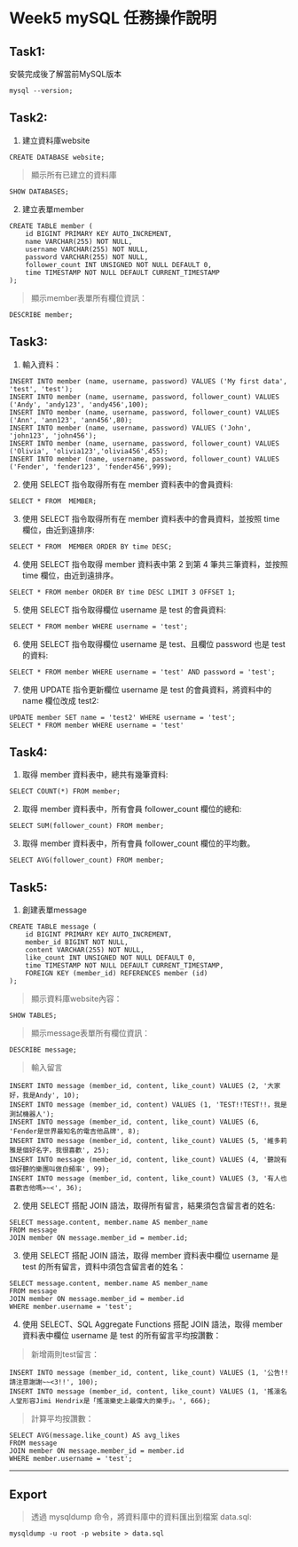 # Week5 mySQL 任務操作說明
## Task1:

安裝完成後了解當前MySQL版本
```
mysql --version; 
```

## Task2:

1. 建立資料庫website
```
CREATE DATABASE website;
```

> 顯示所有已建立的資料庫
```
SHOW DATABASES;
```

2. 建立表單member
```
CREATE TABLE member (
    id BIGINT PRIMARY KEY AUTO_INCREMENT,
    name VARCHAR(255) NOT NULL,
    username VARCHAR(255) NOT NULL,
    password VARCHAR(255) NOT NULL,
    follower_count INT UNSIGNED NOT NULL DEFAULT 0,
    time TIMESTAMP NOT NULL DEFAULT CURRENT_TIMESTAMP
);
```

> 顯示member表單所有欄位資訊：
```
DESCRIBE member;
```

## Task3:


1. 輸入資料：
```
INSERT INTO member (name, username, password) VALUES ('My first data', 'test', 'test');
INSERT INTO member (name, username, password, follower_count) VALUES ('Andy', 'andy123', 'andy456',100);
INSERT INTO member (name, username, password, follower_count) VALUES ('Ann', 'ann123', 'ann456',80);
INSERT INTO member (name, username, password) VALUES ('John', 'john123', 'john456');
INSERT INTO member (name, username, password, follower_count) VALUES ('Olivia', 'olivia123','olivia456',455);
INSERT INTO member (name, username, password, follower_count) VALUES ('Fender', 'fender123', 'fender456',999);
```
2. 使用 SELECT 指令取得所有在 member 資料表中的會員資料:
```
SELECT * FROM  MEMBER;
```
3. 使用 SELECT 指令取得所有在 member 資料表中的會員資料，並按照 time 欄位，由近到遠排序:
```
SELECT * FROM  MEMBER ORDER BY time DESC;
```
4. 使用 SELECT 指令取得 member 資料表中第 2 到第 4 筆共三筆資料，並按照 time 欄位，由近到遠排序。
```
SELECT * FROM member ORDER BY time DESC LIMIT 3 OFFSET 1;
```
5. 使用 SELECT 指令取得欄位 username 是 test 的會員資料:
```
SELECT * FROM member WHERE username = 'test';
```
6. 使用 SELECT 指令取得欄位 username 是 test、且欄位 password 也是 test 的資料:
```
SELECT * FROM member WHERE username = 'test' AND password = 'test';
```
7. 使用 UPDATE 指令更新欄位 username 是 test 的會員資料，將資料中的 name 欄位改成 test2:
```
UPDATE member SET name = 'test2' WHERE username = 'test';
SELECT * FROM member WHERE username = 'test'
```

## Task4:
1. 取得 member 資料表中，總共有幾筆資料:
```
SELECT COUNT(*) FROM member;
```
2. 取得 member 資料表中，所有會員 follower_count 欄位的總和:
```
SELECT SUM(follower_count) FROM member;
```
3. 取得 member 資料表中，所有會員 follower_count 欄位的平均數。
```
SELECT AVG(follower_count) FROM member;
```

## Task5:

1. 創建表單message
```
CREATE TABLE message (
    id BIGINT PRIMARY KEY AUTO_INCREMENT,
    member_id BIGINT NOT NULL,
    content VARCHAR(255) NOT NULL,
    like_count INT UNSIGNED NOT NULL DEFAULT 0,
    time TIMESTAMP NOT NULL DEFAULT CURRENT_TIMESTAMP,
    FOREIGN KEY (member_id) REFERENCES member (id)
);

```
> 顯示資料庫website內容：
```
SHOW TABLES;
```
> 顯示message表單所有欄位資訊：
```
DESCRIBE message;
```
> 輸入留言
```
INSERT INTO message (member_id, content, like_count) VALUES (2, '大家好，我是Andy', 10);
INSERT INTO message (member_id, content) VALUES (1, 'TEST!!TEST!!，我是測試機器人');
INSERT INTO message (member_id, content, like_count) VALUES (6, 'Fender是世界最知名的電吉他品牌', 8);
INSERT INTO message (member_id, content, like_count) VALUES (5, '維多莉雅是個好名字，我很喜歡', 25);
INSERT INTO message (member_id, content, like_count) VALUES (4, '聽說有個好聽的樂團叫做白頻率', 99);
INSERT INTO message (member_id, content, like_count) VALUES (3, '有人也喜歡吉他嗎>~<', 36);
```

2. 使用 SELECT 搭配 JOIN 語法，取得所有留言，結果須包含留言者的姓名:
```
SELECT message.content, member.name AS member_name
FROM message
JOIN member ON message.member_id = member.id;
```
3. 使用 SELECT 搭配 JOIN 語法，取得 member 資料表中欄位 username 是 test 的所有留言，資料中須包含留言者的姓名：
```
SELECT message.content, member.name AS member_name
FROM message
JOIN member ON message.member_id = member.id
WHERE member.username = 'test';

```
4. 使用 SELECT、SQL Aggregate Functions 搭配 JOIN 語法，取得 member 資料表中欄位 username 是 test 的所有留言平均按讚數：
>新增兩則test留言：
```
INSERT INTO message (member_id, content, like_count) VALUES (1, '公告!!請注意謝謝~~<3!!', 100);
INSERT INTO message (member_id, content, like_count) VALUES (1, '搖滾名人堂形容Jimi Hendrix是「搖滾樂史上最偉大的樂手」。', 666);
```
>計算平均按讚數：
```
SELECT AVG(message.like_count) AS avg_likes
FROM message
JOIN member ON message.member_id = member.id
WHERE member.username = 'test';

```

***
## Export
> 透過 mysqldump 命令，將資料庫中的資料匯出到檔案 data.sql:
```
mysqldump -u root -p website > data.sql
```

